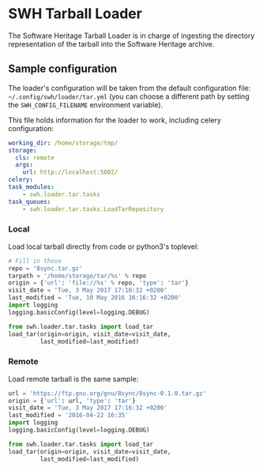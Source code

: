 # SWH Tarball Loader

The Software Heritage Tarball Loader is in charge of ingesting the directory
representation of the tarball into the Software Heritage archive.

## Sample configuration

The loader's configuration will be taken from the default configuration file:
`~/.config/swh/loader/tar.yml` (you can choose a different path by setting the
`SWH_CONFIG_FILENAME` environment variable).

This file holds information for the loader to work, including celery
configuration:

```YAML
working_dir: /home/storage/tmp/
storage:
  cls: remote
  args:
    url: http://localhost:5002/
celery:
task_modules:
    - swh.loader.tar.tasks
task_queues:
    - swh.loader.tar.tasks.LoadTarRepository
```

### Local

Load local tarball directly from code or python3's toplevel:

``` Python
# Fill in those
repo = '8sync.tar.gz'
tarpath = '/home/storage/tar/%s' % repo
origin = {'url': 'file://%s' % repo, 'type': 'tar'}
visit_date = 'Tue, 3 May 2017 17:16:32 +0200'
last_modified = 'Tue, 10 May 2016 16:16:32 +0200'
import logging
logging.basicConfig(level=logging.DEBUG)

from swh.loader.tar.tasks import load_tar
load_tar(origin=origin, visit_date=visit_date,
         last_modified=last_modified)
```

### Remote

Load remote tarball is the same sample:

```Python
url = 'https://ftp.gnu.org/gnu/8sync/8sync-0.1.0.tar.gz'
origin = {'url': url, 'type': 'tar'}
visit_date = 'Tue, 3 May 2017 17:16:32 +0200'
last_modified = '2016-04-22 16:35'
import logging
logging.basicConfig(level=logging.DEBUG)

from swh.loader.tar.tasks import load_tar
load_tar(origin=origin, visit_date=visit_date,
         last_modified=last_modified)
```
